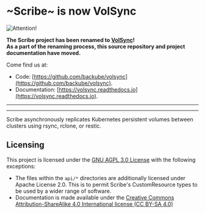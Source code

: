 # ~Scribe~ is now VolSync

![Attention!](https://upload.wikimedia.org/wikipedia/commons/thumb/1/17/Warning.svg/156px-Warning.svg.png)

**The Scribe project has been renamed to
[VolSync](https://github.com/backube/volsync)!  
As a part of the renaming process, this source repository and project
documentation have moved.**

Come find us at:

* Code: [https://github.com/backube/volsync](https://github.com/backube/volsync).
* Documentation: [https://volsync.readthedocs.io](https://volsync.readthedocs.io).

------

------

Scribe asynchronously replicates Kubernetes persistent volumes between clusters
using rsync, rclone, or restic.

## Licensing

This project is licensed under the [GNU AGPL 3.0 License](LICENSE) with the following
exceptions:

* The files within the `api/*` directories are additionally licensed under
  Apache License 2.0. This is to permit Scribe's CustomResource types to be used
  by a wider range of software.
* Documentation is made available under the [Creative Commons
  Attribution-ShareAlike 4.0 International license (CC BY-SA
  4.0)](https://creativecommons.org/licenses/by-sa/4.0/)
